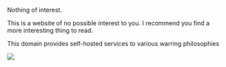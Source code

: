 Nothing of interest.

This is a website of no possible interest to you. I recommend you find a more interesting thing to read.

This domain provides self-hosted services to various warring philosophies

<img src=/pix/2dogs.avif>


